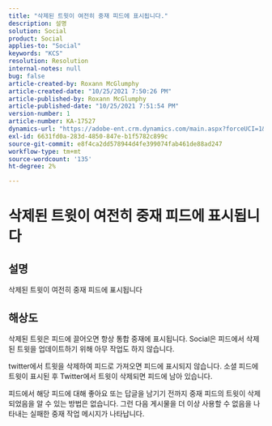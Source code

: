 ```yaml
---
title: "삭제된 트윗이 여전히 중재 피드에 표시됩니다."
description: 설명
solution: Social
product: Social
applies-to: "Social"
keywords: "KCS"
resolution: Resolution
internal-notes: null
bug: false
article-created-by: Roxann McGlumphy
article-created-date: "10/25/2021 7:50:26 PM"
article-published-by: Roxann McGlumphy
article-published-date: "10/25/2021 7:51:54 PM"
version-number: 1
article-number: KA-17527
dynamics-url: "https://adobe-ent.crm.dynamics.com/main.aspx?forceUCI=1&pagetype=entityrecord&etn=knowledgearticle&id=4d279fc8-cc35-ec11-b6e6-000d3a3485ea"
exl-id: 6631fd0a-283d-4850-847e-b1f5782c899c
source-git-commit: e8f4ca2dd578944d4fe399074fab461de88ad247
workflow-type: tm+mt
source-wordcount: '135'
ht-degree: 2%

---
```


# 삭제된 트윗이 여전히 중재 피드에 표시됩니다

## 설명

삭제된 트윗이 여전히 중재 피드에 표시됩니다

## 해상도


삭제된 트윗은 피드에 끌어오면 항상 통합 중재에 표시됩니다. Social은 피드에서 삭제된 트윗을 업데이트하기 위해 아무 작업도 하지 않습니다.

twitter에서 트윗을 삭제하여 피드로 가져오면 피드에 표시되지 않습니다. 소셜 피드에 트윗이 표시된 후 Twitter에서 트윗이 삭제되면 피드에 남아 있습니다.

피드에서 해당 피드에 대해 좋아요 또는 답글을 남기기 전까지 중재 피드의 트윗이 삭제되었음을 알 수 있는 방법은 없습니다. 그런 다음 게시물을 더 이상 사용할 수 없음을 나타내는 실패한 중재 작업 메시지가 나타납니다.
